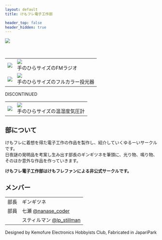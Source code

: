 ```yaml
---
layout: default
title: けもフレ電子工作部

header_top: false
header_hidden: true
---
```


<div class="borderless-table no-image-border less-padding center-table" style="max-width: 540px; margin-bottom: 50px">
  <img src="{{site.baseurl}}/assets/img/logo-thin.svg" style="max-width: 100%" />
</div>

<table class="borderless-table no-image-border less-padding center-table table-align-bottom" style="max-width: 600px">
  <tbody>
    <tr>
      <td>
        <a href="/japariradio">
          <img class="no-image-border less-padding width-100p rounded-img rounded-img-hover" src="{{site.baseurl}}/assets/img/production/japariradio_rev3.jpg" />
        </a>
      </td>
      <td class="overflow">
        <a href="/japariradio">
          <img class="no-image-border less-padding" src="{{site.baseurl}}/assets/img/production/japariradio_rev1.svg" style="max-width: 100%; max-height: 36px;"/>
        </a>
        <br/>
        手のひらサイズのFMラジオ
      </td>
    </tr>
    <tr>
      <td>
        <a href="/japarichroma">
          <img class="no-image-border less-padding width-100p rounded-img rounded-img-hover" src="{{site.baseurl}}/assets/img/production/japarichroma_rev1.jpg" />
        </a>
      </td>
      <td class="overflow">
        <a href="/japarichroma">
          <img class="no-image-border less-padding" src="{{site.baseurl}}/assets/img/production/japarichroma_rev1.svg" style="max-width: 100%; max-height: 36px;"/>
        </a>
        <br/>
        手のひらサイズのフルカラー投光器
      </td>
    </tr>
  </tbody>
</table>

<div class="bordered text-center epitaph discontinued">DISCONTINUED</div>

<table class="borderless-table no-image-border less-padding center-table table-align-bottom discontinued" style="max-width: 400px">
  <tbody>
    <tr>
      <td>
        <a href="/japarimeter">
          <img class="no-image-border less-padding width-100p rounded-img rounded-img-hover" src="{{site.baseurl}}/assets/img/production/japarimeter_rev1.jpg" />
        </a>
      </td>
      <td class="overflow">
        <a href="/japarimeter">
          <img class="no-image-border less-padding" src="{{site.baseurl}}/assets/img/production/japarimeter_rev1.svg" style="max-width: 100%; max-height: 28px;"/>
        </a>
        <br/>
        手のひらサイズの温湿度気圧計
      </td>
    </tr>
  </tbody>
</table>

<!--
## 頒布情報 (2022/05/04)

JapariRadio Rev.3、JapariChroma および JapariRadio Rev.1 の頒布と展示を行います。このほか、スティルマンさんによるケープペンギン T シャツの頒布も行われます。

<p>
  2022.05.04 (水・祝) みどりの日 11:00-15:00
  <a href="https://friendsihoo.tumblr.com/" target="_blank"><br />
  フレンズチホー19</a> <span class="foot-note">(フレンズチホー18)</span><br />
  都立産業貿易センター 台東館 6F 「けもフレ電子工作部」<strong>A-04</strong>
</p>

<div class="no-image-border text-center center-table" style="max-width: 400px">
  <a href="{{site.baseurl}}/assets/pdf/distribute/2022_05_04_friends_chiho.pdf"><img class="no-image-border less-padding width-100p" src="{{site.baseurl}}/assets/img/distribute/2022_05_04_friends_chiho_thumbnail.jpg" /></a><br />
  電子カタログ: <a href="{{site.baseurl}}/assets/pdf/distribute/2022_05_04_friends_chiho.pdf">PDF</a> / <a href="{{site.baseurl}}/assets/img/distribute/2022_05_04_friends_chiho.jpg">JPEG</a>
</div> -->

## 部について

けもフレに着想を得た電子工作の作品を製作し、紹介していくゆるーいサークルです。<br />
日夜謎の発明品を考案し生み出す部長のギンギツネを筆頭に、光り物、鳴り物、そのほか意外な作品を作っていきます。

**けもフレ電子工作部はけもフレファンによる非公式サークルです。**

## メンバー

<table class="borderless-table no-image-border less-padding center-table" style="max-width: 600px">
  <tbody>
    <tr>
      <td>部長</td>
      <td>ギンギツネ</td>
    </tr>
    <tr>
      <td>部員</td>
      <td>
        七瀬 <span class="foot-note"><a href="https://twitter.com/nanase_coder" target="_blank">@nanase_coder</a></span>
      </td>
    </tr>
    <tr>
      <td></td>
      <td>
        スティルマン <span class="foot-note"><a href="https://twitter.com/lp_stillman" target="_blank">@lp_stillman</a></span>
      </td>
    </tr>
  </tbody>
</table>

<p class="text-center margin-50 epitaph">Designed by Kemofure Electronics Hobbyists Club, Fabricated in <span class="small-caps">JapariPark</span></p>
